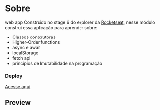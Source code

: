 # Sobre

web app Construido no stage 6 do explorer da [Rocketseat](https://www.rocketseat.com.br/explorer), nesse módulo construi essa aplicação para aprender sobre:

- Classes construtoras
- Higher-Order functions
- async e await
- localStorage
- fetch api
- principios de Imutabilidade na programação

### Deploy

[Acesse aqui](https://henriquecardosoo.github.io/github-favorites.github.io/)

## Preview
